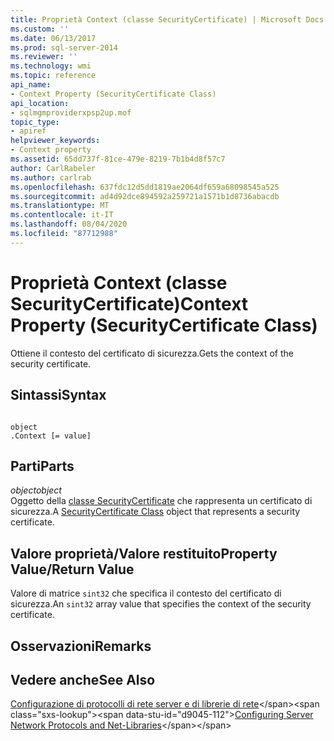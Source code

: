 ```yaml
---
title: Proprietà Context (classe SecurityCertificate) | Microsoft Docs
ms.custom: ''
ms.date: 06/13/2017
ms.prod: sql-server-2014
ms.reviewer: ''
ms.technology: wmi
ms.topic: reference
api_name:
- Context Property (SecurityCertificate Class)
api_location:
- sqlmgmproviderxpsp2up.mof
topic_type:
- apiref
helpviewer_keywords:
- Context property
ms.assetid: 65dd737f-81ce-479e-8219-7b1b4d8f57c7
author: CarlRabeler
ms.author: carlrab
ms.openlocfilehash: 637fdc12d5dd1819ae2064df659a68098545a525
ms.sourcegitcommit: ad4d92dce894592a259721a1571b1d8736abacdb
ms.translationtype: MT
ms.contentlocale: it-IT
ms.lasthandoff: 08/04/2020
ms.locfileid: "87712988"
---
```

# <a name="context-property-securitycertificate-class"></a><span data-ttu-id="d9045-102">Proprietà Context (classe SecurityCertificate)</span><span class="sxs-lookup"><span data-stu-id="d9045-102">Context Property (SecurityCertificate Class)</span></span>
  <span data-ttu-id="d9045-103">Ottiene il contesto del certificato di sicurezza.</span><span class="sxs-lookup"><span data-stu-id="d9045-103">Gets the context of the security certificate.</span></span>  
  
## <a name="syntax"></a><span data-ttu-id="d9045-104">Sintassi</span><span class="sxs-lookup"><span data-stu-id="d9045-104">Syntax</span></span>  
  
```  
  
object  
.Context [= value]  
```  
  
## <a name="parts"></a><span data-ttu-id="d9045-105">Parti</span><span class="sxs-lookup"><span data-stu-id="d9045-105">Parts</span></span>  
 <span data-ttu-id="d9045-106">*object*</span><span class="sxs-lookup"><span data-stu-id="d9045-106">*object*</span></span>  
 <span data-ttu-id="d9045-107">Oggetto della [classe SecurityCertificate](securitycertificate-class.md) che rappresenta un certificato di sicurezza.</span><span class="sxs-lookup"><span data-stu-id="d9045-107">A [SecurityCertificate Class](securitycertificate-class.md) object that represents a security certificate.</span></span>  
  
## <a name="property-valuereturn-value"></a><span data-ttu-id="d9045-108">Valore proprietà/Valore restituito</span><span class="sxs-lookup"><span data-stu-id="d9045-108">Property Value/Return Value</span></span>  
 <span data-ttu-id="d9045-109">Valore di matrice `sint32` che specifica il contesto del certificato di sicurezza.</span><span class="sxs-lookup"><span data-stu-id="d9045-109">An `sint32` array value that specifies the context of the security certificate.</span></span>  
  
## <a name="remarks"></a><span data-ttu-id="d9045-110">Osservazioni</span><span class="sxs-lookup"><span data-stu-id="d9045-110">Remarks</span></span>  
  
## <a name="see-also"></a><span data-ttu-id="d9045-111">Vedere anche</span><span class="sxs-lookup"><span data-stu-id="d9045-111">See Also</span></span>  
 <span data-ttu-id="d9045-112">[Configurazione di protocolli di rete server e di librerie di rete](https://msdn.microsoft.com/library/ms177485\(v=sql.100\).aspx)</span><span class="sxs-lookup"><span data-stu-id="d9045-112">[Configuring Server Network Protocols and Net-Libraries](https://msdn.microsoft.com/library/ms177485\(v=sql.100\).aspx)</span></span>  
  
  
